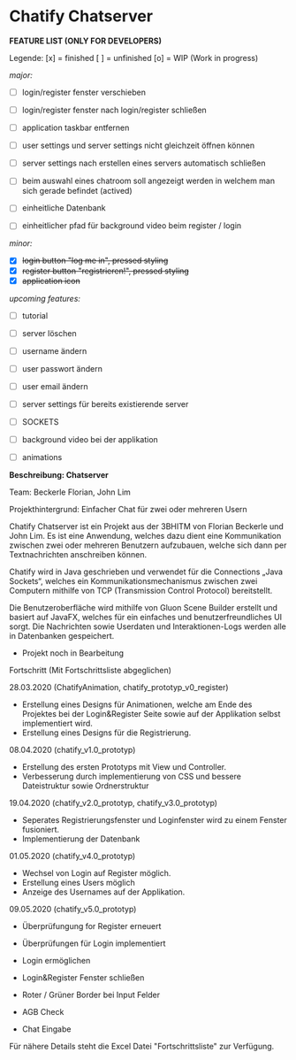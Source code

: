 # Chatify Chatserver

**FEATURE LIST (ONLY FOR DEVELOPERS)**

Legende:
[x] = finished
[ ] = unfinished
[o] = WIP (Work in progress)

*major:*
- [ ] login/register fenster verschieben
- [ ] login/register fenster nach login/register schließen
- [ ] application taskbar entfernen
- [ ] user settings und server settings nicht gleichzeit öffnen können
- [ ] server settings nach erstellen eines servers automatisch schließen
- [ ] beim auswahl eines chatroom soll angezeigt werden in welchem man sich gerade befindet (actived)

- [ ] einheitliche Datenbank
- [ ] einheitlicher pfad für background video beim register / login

*minor:*
- [x] ~~login button "log me in", pressed styling~~
- [x] ~~register button "registrieren!", pressed styling~~
- [x] ~~application icon~~

*upcoming features:*
- [ ] tutorial
- [ ] server löschen
- [ ] username ändern
- [ ] user passwort ändern
- [ ] user email ändern
- [ ] server settings für bereits existierende server
- [ ] SOCKETS

- [ ] background video bei der applikation
- [ ] animations

**Beschreibung: Chatserver**

Team: Beckerle Florian,
	John Lim
      
Projekthintergrund: Einfacher Chat für zwei oder mehreren Usern

Chatify Chatserver ist ein Projekt aus der 3BHITM von Florian Beckerle und John Lim.
Es ist eine Anwendung, welches dazu dient eine Kommunikation zwischen zwei oder mehreren Benutzern aufzubauen, welche sich dann per Textnachrichten anschreiben können.

Chatify wird in Java geschrieben und verwendet für die Connections „Java Sockets“, welches ein Kommunikationsmechanismus zwischen zwei Computern mithilfe von TCP (Transmission Control Protocol) bereitstellt.

Die Benutzeroberfläche wird mithilfe von Gluon Scene Builder erstellt und basiert auf JavaFX, welches für ein einfaches und benutzerfreundliches UI sorgt.
Die Nachrichten sowie Userdaten und Interaktionen-Logs werden alle in Datenbanken gespeichert.

- Projekt noch in Bearbeitung 

Fortschritt (Mit Fortschrittsliste abgeglichen)

28.03.2020 (ChatifyAnimation, chatify_prototyp_v0_register)
- Erstellung eines Designs für Animationen, welche am Ende des Projektes bei der Login&Register Seite sowie auf der Applikation selbst implementiert wird.
- Erstellung eines Designs für die Registrierung.

08.04.2020 (chatify_v1.0_prototyp)
- Erstellung des ersten Prototyps mit View und Controller.
- Verbesserung durch implementierung von CSS und bessere Dateistruktur sowie Ordnerstruktur

19.04.2020 (chatify_v2.0_prototyp, chatify_v3.0_prototyp)
- Seperates Registrierungsfenster und Loginfenster wird zu einem Fenster fusioniert.
- Implementierung der Datenbank

01.05.2020 (chatify_v4.0_prototyp)
- Wechsel von Login auf Register möglich.
- Erstellung eines Users möglich
- Anzeige des Usernames auf der Applikation.

09.05.2020 (chatify_v5.0_prototyp)
- Überprüfungung for Register erneuert
- Überprüfungen für Login implementiert

- Login ermöglichen
- Login&Register Fenster schließen
- Roter / Grüner Border bei Input Felder
- AGB Check
- Chat Eingabe


Für nähere Details steht die Excel Datei "Fortschrittsliste" zur Verfügung.
